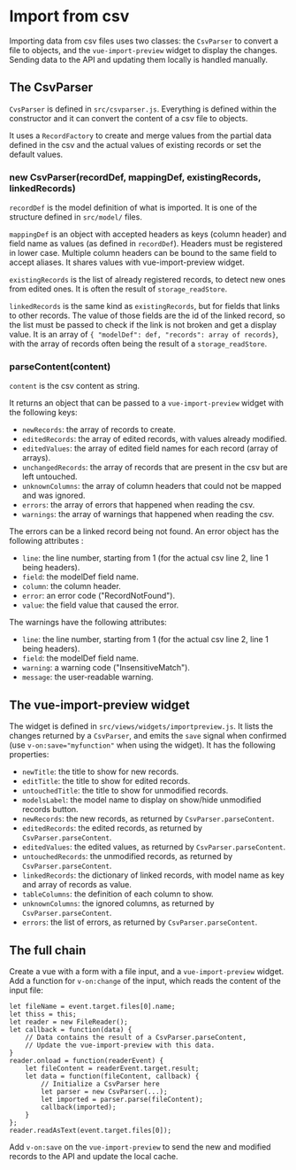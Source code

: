 Import from csv
===============

Importing data from csv files uses two classes: the `CsvParser` to convert a file to objects, and the `vue-import-preview` widget to display the changes. Sending data to the API and updating them locally is handled manually.

The CsvParser
-------------

`CvsParser` is defined in `src/csvparser.js`. Everything is defined within the constructor and it can convert the content of a csv file to objects.

It uses a `RecordFactory` to create and merge values from the partial data defined in the csv and the actual values of existing records or set the default values.

### new CsvParser(recordDef, mappingDef, existingRecords, linkedRecords)

`recordDef` is the model definition of what is imported. It is one of the structure defined in `src/model/` files.

`mappingDef` is an object with accepted headers as keys (column header) and field name as values (as defined in `recordDef`). Headers must be registered in lower case. Multiple column headers can be bound to the same field to accept aliases. It shares values with vue-import-preview widget.

`existingRecords` is the list of already registered records, to detect new ones from edited ones. It is often the result of `storage_readStore`.

`linkedRecords` is the same kind as `existingRecords`, but for fields that links to other records. The value of those fields are the id of the linked record, so the list must be passed to check if the link is not broken and get a display value. It is an array of `{ "modelDef": def, "records": array of records}`, with the array of records often being the result of a `storage_readStore`.

### parseContent(content)

`content` is the csv content as string.

It returns an object that can be passed to a `vue-import-preview` widget with the following keys:

- `newRecords`: the array of records to create.
- `editedRecords`: the array of edited records, with values already modified.
- `editedValues`: the array of edited field names for each record (array of arrays).
- `unchangedRecords`: the array of records that are present in the csv but are left untouched.
- `unknownColumns`: the array of column headers that could not be mapped and was ignored.
- `errors`: the array of errors that happened when reading the csv.
- `warnings`: the array of warnings that happened when reading the csv.

The errors can be a linked record being not found. An error object has the following attributes :

- `line`: the line number, starting from 1 (for the actual csv line 2, line 1 being headers).
- `field`: the modelDef field name.
- `column`: the column header.
- `error`: an error code ("RecordNotFound").
- `value`: the field value that caused the error.

The warnings have the following attributes:

- `line`: the line number, starting from 1 (for the actual csv line 2, line 1 being headers).
- `field`: the modelDef field name.
- `warning`: a warning code ("InsensitiveMatch").
- `message`: the user-readable warning.

The vue-import-preview widget
-----------------------------

The widget is defined in `src/views/widgets/importpreview.js`. It lists the changes returned by a `CsvParser`, and emits the `save` signal when confirmed (use `v-on:save="myfunction"` when using the widget). It has the following properties:

- `newTitle`: the title to show for new records.
- `editTitle`: the title to show for edited records.
- `untouchedTitle`: the title to show for unmodified records.
- `modelsLabel`: the model name to display on show/hide unmodified records button.
- `newRecords`: the new records, as returned by `CsvParser.parseContent`.
- `editedRecords`: the edited records, as returned by `CsvParser.parseContent`.
- `editedValues`: the edited values, as returned by `CsvParser.parseContent`.
- `untouchedRecords`: the unmodified records, as returned by `CsvParser.parseContent`.
- `linkedRecords`: the dictionary of linked records, with model name as key and array of records as value.
- `tableColumns`: the definition of each column to show.
- `unknownColumns`: the ignored columns, as returned by `CsvParser.parseContent`.
- `errors`: the list of errors, as returned by `CsvParser.parseContent`.


The full chain
--------------

Create a vue with a form with a file input, and a `vue-import-preview` widget. Add a function for `v-on:change` of the input, which reads the content of the input file:

```
let fileName = event.target.files[0].name;
let thiss = this;
let reader = new FileReader();
let callback = function(data) {
    // Data contains the result of a CsvParser.parseContent,
    // Update the vue-import-preview with this data.
}
reader.onload = function(readerEvent) {
    let fileContent = readerEvent.target.result;
    let data = function(fileContent, callback) {
        // Initialize a CsvParser here
        let parser = new CsvParser(...);
        let imported = parser.parse(fileContent);
        callback(imported);
    }
};
reader.readAsText(event.target.files[0]);
```

Add `v-on:save` on the `vue-import-preview` to send the new and modified records to the API and update the local cache.
